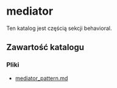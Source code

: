 # mediator

Ten katalog jest częścią sekcji behavioral.

## Zawartość katalogu

### Pliki

- [mediator_pattern.md](mediator_pattern.md)

